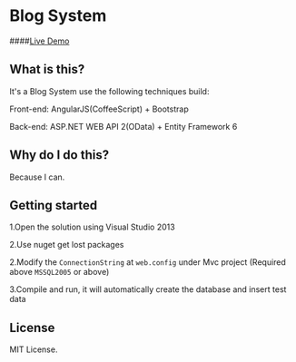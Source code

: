 Blog System
===========

####<a href="http://www.woshinidezhu.com">Live Demo</a>

## What is this?
It's a Blog System use the following techniques build:

Front-end: AngularJS(CoffeeScript) + Bootstrap

Back-end: ASP.NET WEB API 2(OData) + Entity Framework 6

## Why do I do this?
Because I can.

## Getting started

1.Open the solution using Visual Studio 2013

2.Use nuget get lost packages

2.Modify the `ConnectionString` at `web.config` under Mvc project (Required above `MSSQL2005` or above)

3.Compile and run, it will automatically create the database and insert test data

## License

MIT License.


